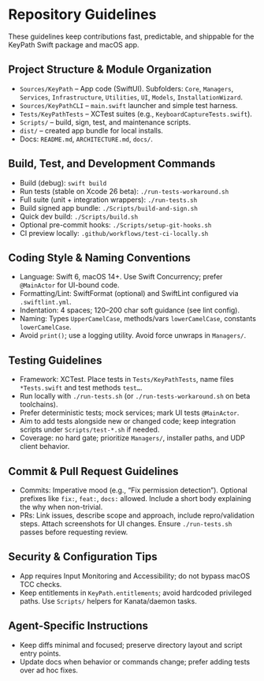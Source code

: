 # Repository Guidelines

These guidelines keep contributions fast, predictable, and shippable for the KeyPath Swift package and macOS app.

## Project Structure & Module Organization
- `Sources/KeyPath` – App code (SwiftUI). Subfolders: `Core`, `Managers`, `Services`, `Infrastructure`, `Utilities`, `UI`, `Models`, `InstallationWizard`.
- `Sources/KeyPathCLI` – `main.swift` launcher and simple test harness.
- `Tests/KeyPathTests` – XCTest suites (e.g., `KeyboardCaptureTests.swift`).
- `Scripts/` – build, sign, test, and maintenance scripts.
- `dist/` – created app bundle for local installs.
- Docs: `README.md`, `ARCHITECTURE.md`, `docs/`.

## Build, Test, and Development Commands
- Build (debug): `swift build`
- Run tests (stable on Xcode 26 beta): `./run-tests-workaround.sh`
- Full suite (unit + integration wrappers): `./run-tests.sh`
- Build signed app bundle: `./Scripts/build-and-sign.sh`
- Quick dev build: `./Scripts/build.sh`
- Optional pre-commit hooks: `./Scripts/setup-git-hooks.sh`
- CI preview locally: `.github/workflows/test-ci-locally.sh`

## Coding Style & Naming Conventions
- Language: Swift 6, macOS 14+. Use Swift Concurrency; prefer `@MainActor` for UI-bound code.
- Formatting/Lint: SwiftFormat (optional) and SwiftLint configured via `.swiftlint.yml`.
- Indentation: 4 spaces; 120–200 char soft guidance (see lint config).
- Naming: Types `UpperCamelCase`, methods/vars `lowerCamelCase`, constants `lowerCamelCase`.
- Avoid `print()`; use a logging utility. Avoid force unwraps in `Managers/`.

## Testing Guidelines
- Framework: XCTest. Place tests in `Tests/KeyPathTests`, name files `*Tests.swift` and test methods `test…`.
- Run locally with `./run-tests.sh` (or `./run-tests-workaround.sh` on beta toolchains).
- Prefer deterministic tests; mock services; mark UI tests `@MainActor`.
- Aim to add tests alongside new or changed code; keep integration scripts under `Scripts/test-*.sh` if needed.
- Coverage: no hard gate; prioritize `Managers/`, installer paths, and UDP client behavior.

## Commit & Pull Request Guidelines
- Commits: Imperative mood (e.g., “Fix permission detection”). Optional prefixes like `fix:`, `feat:`, `docs:` allowed. Include a short body explaining the why when non-trivial.
- PRs: Link issues, describe scope and approach, include repro/validation steps. Attach screenshots for UI changes. Ensure `./run-tests.sh` passes before requesting review.

## Security & Configuration Tips
- App requires Input Monitoring and Accessibility; do not bypass macOS TCC checks.
- Keep entitlements in `KeyPath.entitlements`; avoid hardcoded privileged paths. Use `Scripts/` helpers for Kanata/daemon tasks.

## Agent-Specific Instructions
- Keep diffs minimal and focused; preserve directory layout and script entry points.
- Update docs when behavior or commands change; prefer adding tests over ad hoc fixes.
